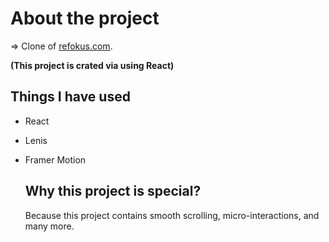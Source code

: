 # About the project
=> Clone of <a href="https://www.refokus.com">refokus.com</a>.

**(This project is crated via using React)**

## Things I have used 
- React
- Lenis
- Framer Motion


  ## Why this project is special?
  <P>Because this project contains smooth scrolling, micro-interactions, and many more.</P>